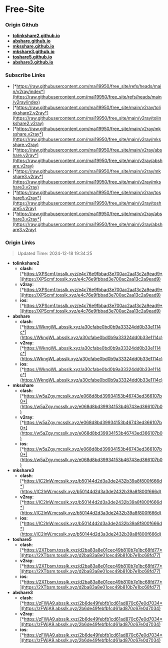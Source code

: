 # Free-Site

### Origin Github

- [**tolinkshare2.github.io**](https://github.com/tolinkshare2/tolinkshare2.github.io)
- [**abshare.github.io**](https://github.com/abshare/abshare.github.io)
- [**mksshare.github.io**](https://github.com/mksshare/mksshare.github.io)
- [**mkshare3.github.io**](https://github.com/mkshare3/mkshare3.github.io)
- [**toshare5.github.io**](https://github.com/toshare5/toshare5.github.io)
- [**abshare3.github.io**](https://github.com/abshare3/abshare3.github.io)

### Subscribe Links

- [*https://raw.githubusercontent.com/mai19950/free_site/refs/heads/main/v2ray/index*](https://raw.githubusercontent.com/mai19950/free_site/refs/heads/main/v2ray/index)
- [*https://raw.githubusercontent.com/mai19950/free_site/main/v2ray/tolinkshare2.v2ray*](https://raw.githubusercontent.com/mai19950/free_site/main/v2ray/tolinkshare2.v2ray)
- [*https://raw.githubusercontent.com/mai19950/free_site/main/v2ray/mksshare.v2ray*](https://raw.githubusercontent.com/mai19950/free_site/main/v2ray/mksshare.v2ray)
- [*https://raw.githubusercontent.com/mai19950/free_site/main/v2ray/abshare.v2ray*](https://raw.githubusercontent.com/mai19950/free_site/main/v2ray/abshare.v2ray)
- [*https://raw.githubusercontent.com/mai19950/free_site/main/v2ray/mkshare3.v2ray*](https://raw.githubusercontent.com/mai19950/free_site/main/v2ray/mkshare3.v2ray)
- [*https://raw.githubusercontent.com/mai19950/free_site/main/v2ray/toshare5.v2ray*](https://raw.githubusercontent.com/mai19950/free_site/main/v2ray/toshare5.v2ray)
- [*https://raw.githubusercontent.com/mai19950/free_site/main/v2ray/abshare3.v2ray*](https://raw.githubusercontent.com/mai19950/free_site/main/v2ray/abshare3.v2ray)

### Origin Links

> Updated Time: 2024-12-18 19:34:25

- **tolinkshare2**
  - **clash**: [*https://XPScmf.tosslk.xyz/e4c76e9fbbad3e700ac2aa13c2a9ead9*](https://XPScmf.tosslk.xyz/e4c76e9fbbad3e700ac2aa13c2a9ead9)
  - **v2ray**: [*https://XPScmf.tosslk.xyz/e4c76e9fbbad3e700ac2aa13c2a9ead9*](https://XPScmf.tosslk.xyz/e4c76e9fbbad3e700ac2aa13c2a9ead9)
  - **ios**: [*https://XPScmf.tosslk.xyz/e4c76e9fbbad3e700ac2aa13c2a9ead9*](https://XPScmf.tosslk.xyz/e4c76e9fbbad3e700ac2aa13c2a9ead9)
- **abshare**
  - **clash**: [*https://WkngWL.absslk.xyz/a30cfabe0bd0b9a33324dd0b33e1114c*](https://WkngWL.absslk.xyz/a30cfabe0bd0b9a33324dd0b33e1114c)
  - **v2ray**: [*https://WkngWL.absslk.xyz/a30cfabe0bd0b9a33324dd0b33e1114c*](https://WkngWL.absslk.xyz/a30cfabe0bd0b9a33324dd0b33e1114c)
  - **ios**: [*https://WkngWL.absslk.xyz/a30cfabe0bd0b9a33324dd0b33e1114c*](https://WkngWL.absslk.xyz/a30cfabe0bd0b9a33324dd0b33e1114c)
- **mksshare**
  - **clash**: [*https://w5aZgy.mcsslk.xyz/e068d8bd39934153b46743ed366107b0*](https://w5aZgy.mcsslk.xyz/e068d8bd39934153b46743ed366107b0)
  - **v2ray**: [*https://w5aZgy.mcsslk.xyz/e068d8bd39934153b46743ed366107b0*](https://w5aZgy.mcsslk.xyz/e068d8bd39934153b46743ed366107b0)
  - **ios**: [*https://w5aZgy.mcsslk.xyz/e068d8bd39934153b46743ed366107b0*](https://w5aZgy.mcsslk.xyz/e068d8bd39934153b46743ed366107b0)
- **mkshare3**
  - **clash**: [*https://IC2InW.mcsslk.xyz/b50144d2d3a3de2432b39a8f800f666d*](https://IC2InW.mcsslk.xyz/b50144d2d3a3de2432b39a8f800f666d)
  - **v2ray**: [*https://IC2InW.mcsslk.xyz/b50144d2d3a3de2432b39a8f800f666d*](https://IC2InW.mcsslk.xyz/b50144d2d3a3de2432b39a8f800f666d)
  - **ios**: [*https://IC2InW.mcsslk.xyz/b50144d2d3a3de2432b39a8f800f666d*](https://IC2InW.mcsslk.xyz/b50144d2d3a3de2432b39a8f800f666d)
- **toshare5**
  - **clash**: [*https://2XTbsm.tosslk.xyz/d2ba83a8e01cec49b810b7e1bc68fd77*](https://2XTbsm.tosslk.xyz/d2ba83a8e01cec49b810b7e1bc68fd77)
  - **v2ray**: [*https://2XTbsm.tosslk.xyz/d2ba83a8e01cec49b810b7e1bc68fd77*](https://2XTbsm.tosslk.xyz/d2ba83a8e01cec49b810b7e1bc68fd77)
  - **ios**: [*https://2XTbsm.tosslk.xyz/d2ba83a8e01cec49b810b7e1bc68fd77*](https://2XTbsm.tosslk.xyz/d2ba83a8e01cec49b810b7e1bc68fd77)
- **abshare3**
  - **clash**: [*https://zFWjA9.absslk.xyz/2b6de49febfb1cd61ad870c67e0d7034*](https://zFWjA9.absslk.xyz/2b6de49febfb1cd61ad870c67e0d7034)
  - **v2ray**: [*https://zFWjA9.absslk.xyz/2b6de49febfb1cd61ad870c67e0d7034*](https://zFWjA9.absslk.xyz/2b6de49febfb1cd61ad870c67e0d7034)
  - **ios**: [*https://zFWjA9.absslk.xyz/2b6de49febfb1cd61ad870c67e0d7034*](https://zFWjA9.absslk.xyz/2b6de49febfb1cd61ad870c67e0d7034)

